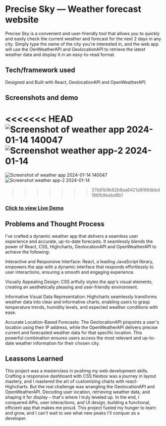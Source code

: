 # Precise Sky — Weather forecast website

 Precise Sky is a convenient and user-friendly tool that allows you to quickly and easily check the current weather and forecast for the next 2 days in any city. Simply type the name of the city you're interested in, and the web app will use the OenWeatherAPI and GeolocationAPI  to retrieve the latest weather data and display it in an easy-to-read format.

## Tech/framework used

Designed and Built with React, GeolocationAPI and OpenWeatherAPI.

## Screenshots and demo
<<<<<<< HEAD
![Screenshot of weather app  2024-01-14 140047](https://github.com/6rahul9/Precise-Sky/assets/97466426/69799c3d-2c6f-4a97-80f7-f2f354d03432)
![Screenshot weather app-2 2024-01-14 ](https://github.com/6rahul9/Precise-Sky/assets/97466426/1c2c8241-d366-41a7-8666-59c2cb9f590d)
=======

![Screenshot of weather app  2024-01-14 140047](https://github.com/6rahul9/Precise-Sky/assets/97466426/69799c3d-2c6f-4a97-80f7-f2f354d03432)
![Screenshot weather app-2 2024-01-14 ](https://github.com/6rahul9/Precise-Sky/assets/97466426/1c2c8241-d366-41a7-8666-59c2cb9f590d)

>>>>>>> 37b81b9b62b8aa6421a8f86dbbd196fb9eabd8b1

### [Click to view Live Demo]()

## Problems and Thought Process


I've crafted a dynamic weather app that delivers a seamless user experience and accurate, up-to-date forecasts. It seamlessly blends the power of React, CSS, Highcharts, GeolocationAPI and OpenWeatherAPI to achieve the following:

Interactive and Responsive Interface: React, a leading JavaScript library, empowers the app with a dynamic interface that responds effortlessly to user interactions, ensuring a smooth and engaging experience.

Visually Appealing Design: CSS artfully styles the app's visual elements, creating an aesthetically pleasing and user-friendly environment.

Informative Visual Data Representation: Highcharts seamlessly transforms weather data into clear and informative charts, enabling users to grasp temperature trends, humidity levels, and expected weather conditions with ease.

Accurate Location-Based Forecasts: The GeolocationAPI pinpoints a user's location using their IP address, while the OpenWeatherAPI delivers precise current and forecasted weather data for that specific location. This powerful combination ensures users access the most relevant and up-to-date weather information for their chosen city.

## Leassons Learned


This project was a masterclass in pushing my web development skills. Crafting a responsive dashboard with CSS flexbox was a journey in layout mastery, and I mastered the art of customizing charts with react-Highcharts. But the real challenge was wrangling the GeolocationAPI and OpenWeatherAPI. Decoding user location, retrieving weather data, and shaping it for display – that's where I truly leveled up. In the end, I conquered APIs, user interactions, and UI design, building a functional, efficient app that makes me proud. This project fueled my hunger to learn and grow, and I can't wait to see what new peaks I'll conquer as a developer.